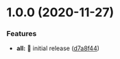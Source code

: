 # 1.0.0 (2020-11-27)


### Features

* **all:** 🎸 initial release ([d7a8f44](https://github.com/comparto/git-c/commit/d7a8f448292a5717673c3a7c18857c91941c4b21))
